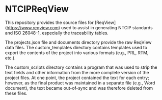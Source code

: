 # NTCIPReqView
This repository provides the source files for [ReqView] (https://www.reqview.com) used to assist in generating NTCIP standards and ISO 26048-1, especially the traceability tables.

The projects.json file and documents directory provide the raw ReqView data files. The custom_templates directory contains templates used to export the contents of the project into various formats (e.g., PRL, RTM, etc.). 

The custom_scripts directory contains a program that was used to strip the text fields and other information from the more complete version of the project files. At one point, the project contained the text for each entry; however, as the final product was maintained in a separate file (e.g., Word document), the text became out-of-sync and was therefore deleted from these files.
